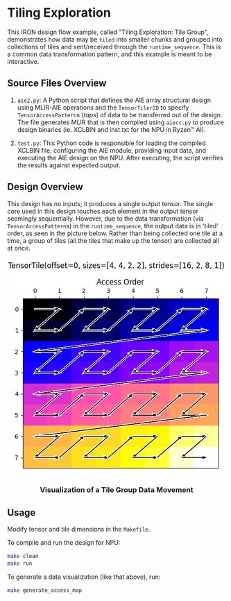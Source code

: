 <!---//===- README.md -----------------------------------------*- Markdown -*-===//
//
// This file is licensed under the Apache License v2.0 with LLVM Exceptions.
// See https://llvm.org/LICENSE.txt for license information.
// SPDX-License-Identifier: Apache-2.0 WITH LLVM-exception
//
// Copyright (C) 2024, Advanced Micro Devices, Inc.
// 
//===----------------------------------------------------------------------===//-->

# Tiling Exploration

This IRON design flow example, called "Tiling Exploration: Tile Group", demonstrates how data may be `tiled` into smaller chunks and grouped into collections of tiles and sent/received through the `runtime_sequence`. This is a common data transformation pattern, and this example is meant to be interactive.

## Source Files Overview

1. `aie2.py`: A Python script that defines the AIE array structural design using MLIR-AIE operations and the `TensorTiler2D` to specify `TensorAccessPattern`s (*taps*) of data to be transferred out of the design. The file generates MLIR that is then compiled using `aiecc.py` to produce design binaries (ie. XCLBIN and inst.txt for the NPU in Ryzen™ AI). 

1. `test.py`: This Python code is responsible for loading the compiled XCLBIN file, configuring the AIE module, providing input data, and executing the AIE design on the NPU. After executing, the script verifies the results against expected output.

## Design Overview

This design has no inputs; it produces a single output tensor. The single core used in this design touches each element in the output tensor seemingly sequentially. However, due to the data transformation (via `TensorAccessPattern`s) in the `runtime_sequence`, the output data is in 'tiled' order, as seen in the picture below. Rather than being collected one tile at a time, a group of tiles (all the tiles that make up the tensor) are collected all at once.

<p align="center">
  <img
    src="tile_group.png">
    <h3 align="center"> Visualization of a Tile Group Data Movement 
 </h3> 
</p>

## Usage

Modify tensor and tile dimensions in the `Makefile`.

To compile and run the design for NPU:
```bash
make clean
make run
```

To generate a data visualization (like that above), run:
```bash
make generate_access_map
```

